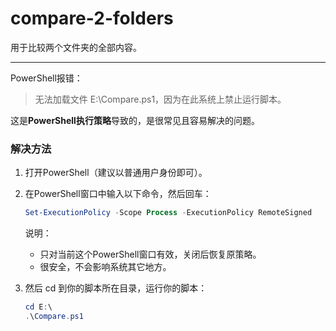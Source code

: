 # compare-2-folders
用于比较两个文件夹的全部内容。

---

PowerShell报错：

> 无法加载文件 E:\Compare.ps1，因为在此系统上禁止运行脚本。

这是**PowerShell执行策略**导致的，是很常见且容易解决的问题。

### 解决方法

1. 打开PowerShell（建议以普通用户身份即可）。

2. 在PowerShell窗口中输入以下命令，然后回车：

   ```powershell
   Set-ExecutionPolicy -Scope Process -ExecutionPolicy RemoteSigned
   ```

   说明：
   - 只对当前这个PowerShell窗口有效，关闭后恢复原策略。
   - 很安全，不会影响系统其它地方。

3. 然后 cd 到你的脚本所在目录，运行你的脚本：

   ```powershell
   cd E:\
   .\Compare.ps1
   ```
